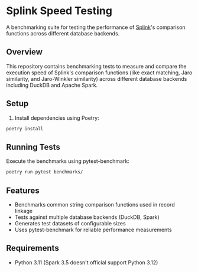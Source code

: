 # Splink Speed Testing

A benchmarking suite for testing the performance of [Splink](https://github.com/moj-analytical-services/splink)'s comparison functions across different database backends.

## Overview

This repository contains benchmarking tests to measure and compare the execution speed of Splink's comparison functions (like exact matching, Jaro similarity, and Jaro-Winkler similarity) across different database backends including DuckDB and Apache Spark.

## Setup

1. Install dependencies using Poetry:

```bash
poetry install
```

## Running Tests

Execute the benchmarks using pytest-benchmark:
```bash
poetry run pytest benchmarks/
```

## Features

- Benchmarks common string comparison functions used in record linkage
- Tests against multiple database backends (DuckDB, Spark)
- Generates test datasets of configurable sizes
- Uses pytest-benchmark for reliable performance measurements

## Requirements

- Python 3.11 (Spark 3.5 doesn't official support Python 3.12)

